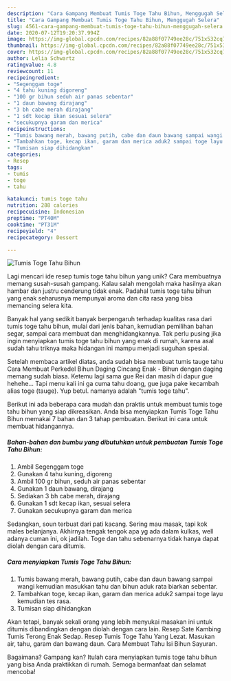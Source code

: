 ```yaml
---
description: "Cara Gampang Membuat Tumis Toge Tahu Bihun, Menggugah Selera"
title: "Cara Gampang Membuat Tumis Toge Tahu Bihun, Menggugah Selera"
slug: 4561-cara-gampang-membuat-tumis-toge-tahu-bihun-menggugah-selera
date: 2020-07-12T19:20:37.994Z
image: https://img-global.cpcdn.com/recipes/82a88f07749ee28c/751x532cq70/tumis-toge-tahu-bihun-foto-resep-utama.jpg
thumbnail: https://img-global.cpcdn.com/recipes/82a88f07749ee28c/751x532cq70/tumis-toge-tahu-bihun-foto-resep-utama.jpg
cover: https://img-global.cpcdn.com/recipes/82a88f07749ee28c/751x532cq70/tumis-toge-tahu-bihun-foto-resep-utama.jpg
author: Lelia Schwartz
ratingvalue: 4.8
reviewcount: 11
recipeingredient:
- "Segenggam toge"
- "4 tahu kuning digoreng"
- "100 gr bihun seduh air panas sebentar"
- "1 daun bawang dirajang"
- "3 bh cabe merah dirajang"
- "1 sdt kecap ikan sesuai selera"
- "secukupnya garam dan merica"
recipeinstructions:
- "Tumis bawang merah, bawang putih, cabe dan daun bawang sampai wangi kemudian masukkan tahu dan bihun aduk rata biarkan sebentar."
- "Tambahkan toge, kecap ikan, garam dan merica aduk2 sampai toge layu kemudian tes rasa."
- "Tumisan siap dihidangkan"
categories:
- Resep
tags:
- tumis
- toge
- tahu

katakunci: tumis toge tahu 
nutrition: 288 calories
recipecuisine: Indonesian
preptime: "PT40M"
cooktime: "PT31M"
recipeyield: "4"
recipecategory: Dessert

---
```



![Tumis Toge Tahu Bihun](https://img-global.cpcdn.com/recipes/82a88f07749ee28c/751x532cq70/tumis-toge-tahu-bihun-foto-resep-utama.jpg)

Lagi mencari ide resep tumis toge tahu bihun yang unik? Cara membuatnya memang susah-susah gampang. Kalau salah mengolah maka hasilnya akan hambar dan justru cenderung tidak enak. Padahal tumis toge tahu bihun yang enak seharusnya mempunyai aroma dan cita rasa yang bisa memancing selera kita.

Banyak hal yang sedikit banyak berpengaruh terhadap kualitas rasa dari tumis toge tahu bihun, mulai dari jenis bahan, kemudian pemilihan bahan segar, sampai cara membuat dan menghidangkannya. Tak perlu pusing jika ingin menyiapkan tumis toge tahu bihun yang enak di rumah, karena asal sudah tahu triknya maka hidangan ini mampu menjadi suguhan spesial.

Setelah membaca artikel diatas, anda sudah bisa membuat tumis tauge tahu Cara Membuat Perkedel Bihun Daging Cincang Enak - Bihun dengan daging memang sudah biasa. Ketemu lagi sama gue Rei dan masih di dapur gue hehehe… Tapi menu kali ini ga cuma tahu doang, gue juga pake kecambah alias toge (tauge). Yup betul. namanya adalah &#34;tumis toge tahu&#34;.


Berikut ini ada beberapa cara mudah dan praktis untuk membuat tumis toge tahu bihun yang siap dikreasikan. Anda bisa menyiapkan Tumis Toge Tahu Bihun memakai 7 bahan dan 3 tahap pembuatan. Berikut ini cara untuk membuat hidangannya.

<!--inarticleads1-->

##### Bahan-bahan dan bumbu yang dibutuhkan untuk pembuatan Tumis Toge Tahu Bihun:

1. Ambil Segenggam toge
1. Gunakan 4 tahu kuning, digoreng
1. Ambil 100 gr bihun, seduh air panas sebentar
1. Gunakan 1 daun bawang, dirajang
1. Sediakan 3 bh cabe merah, dirajang
1. Gunakan 1 sdt kecap ikan, sesuai selera
1. Gunakan secukupnya garam dan merica


Sedangkan, soun terbuat dari pati kacang. Sering mau masak, tapi kok males belanjanya. Akhirnya tengak tengok apa yg ada dalam kulkas, well adanya cuman ini, ok jadilah. Toge dan tahu sebenarnya tidak hanya dapat diolah dengan cara ditumis. 

<!--inarticleads2-->

##### Cara menyiapkan Tumis Toge Tahu Bihun:

1. Tumis bawang merah, bawang putih, cabe dan daun bawang sampai wangi kemudian masukkan tahu dan bihun aduk rata biarkan sebentar.
1. Tambahkan toge, kecap ikan, garam dan merica aduk2 sampai toge layu kemudian tes rasa.
1. Tumisan siap dihidangkan


Akan tetapi, banyak sekali orang yang lebih menyukai masakan ini untuk ditumis dibandingkan dengan diolah dengan cara lain. Resep Sate Kambing Tumis Terong Enak Sedap. Resep Tumis Toge Tahu Yang Lezat. Masukan air, tahu, garam dan bawang daun. Cara Membuat Tahu Isi Bihun Sayuran. 

Bagaimana? Gampang kan? Itulah cara menyiapkan tumis toge tahu bihun yang bisa Anda praktikkan di rumah. Semoga bermanfaat dan selamat mencoba!
